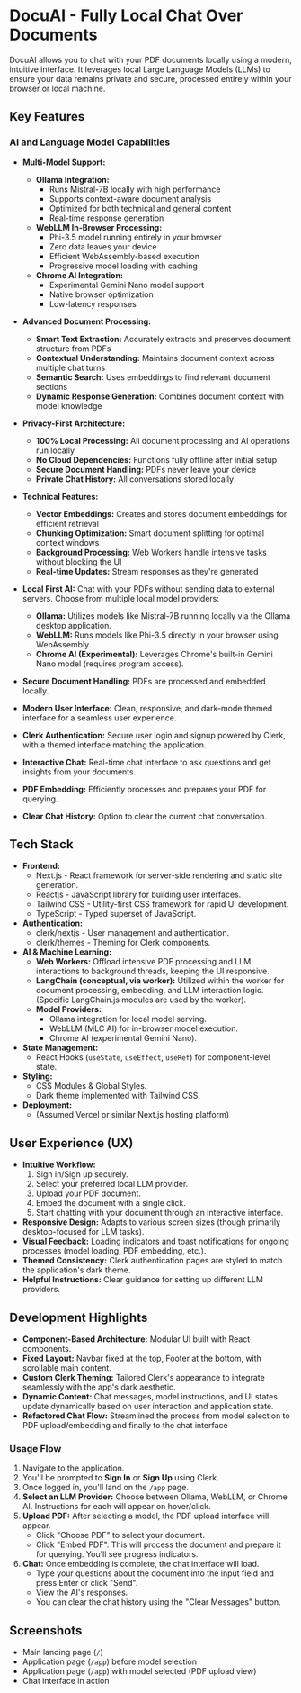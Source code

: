 # DocuAI - Fully Local Chat Over Documents

DocuAI allows you to chat with your PDF documents locally using a modern, intuitive interface. It leverages local Large Language Models (LLMs) to ensure your data remains private and secure, processed entirely within your browser or local machine.

## Key Features

### AI and Language Model Capabilities

*   **Multi-Model Support:**
    *   **Ollama Integration:** 
        - Runs Mistral-7B locally with high performance
        - Supports context-aware document analysis
        - Optimized for both technical and general content
        - Real-time response generation
    *   **WebLLM In-Browser Processing:**
        - Phi-3.5 model running entirely in your browser
        - Zero data leaves your device
        - Efficient WebAssembly-based execution
        - Progressive model loading with caching
    *   **Chrome AI Integration:**
        - Experimental Gemini Nano model support
        - Native browser optimization
        - Low-latency responses

*   **Advanced Document Processing:**
    *   **Smart Text Extraction:** Accurately extracts and preserves document structure from PDFs
    *   **Contextual Understanding:** Maintains document context across multiple chat turns
    *   **Semantic Search:** Uses embeddings to find relevant document sections
    *   **Dynamic Response Generation:** Combines document context with model knowledge

*   **Privacy-First Architecture:**
    *   **100% Local Processing:** All document processing and AI operations run locally
    *   **No Cloud Dependencies:** Functions fully offline after initial setup
    *   **Secure Document Handling:** PDFs never leave your device
    *   **Private Chat History:** All conversations stored locally

*   **Technical Features:**
    *   **Vector Embeddings:** Creates and stores document embeddings for efficient retrieval
    *   **Chunking Optimization:** Smart document splitting for optimal context windows
    *   **Background Processing:** Web Workers handle intensive tasks without blocking the UI
    *   **Real-time Updates:** Stream responses as they're generated

*   **Local First AI:** Chat with your PDFs without sending data to external servers. Choose from multiple local model providers:
    *   **Ollama:** Utilizes models like Mistral-7B running locally via the Ollama desktop application.
    *   **WebLLM:** Runs models like Phi-3.5 directly in your browser using WebAssembly.
    *   **Chrome AI (Experimental):** Leverages Chrome's built-in Gemini Nano model (requires program access).
*   **Secure Document Handling:** PDFs are processed and embedded locally.
*   **Modern User Interface:** Clean, responsive, and dark-mode themed interface for a seamless user experience.
*   **Clerk Authentication:** Secure user login and signup powered by Clerk, with a themed interface matching the application.
*   **Interactive Chat:** Real-time chat interface to ask questions and get insights from your documents.
*   **PDF Embedding:** Efficiently processes and prepares your PDF for querying.
*   **Clear Chat History:** Option to clear the current chat conversation.

## Tech Stack

*   **Frontend:**
    *   Next.js - React framework for server-side rendering and static site generation.
    *   Reactjs - JavaScript library for building user interfaces.
    *   Tailwind CSS - Utility-first CSS framework for rapid UI development.
    *   TypeScript - Typed superset of JavaScript.
*   **Authentication:**
    *   clerk/nextjs - User management and authentication.
    *   clerk/themes - Theming for Clerk components.
*   **AI & Machine Learning:**
    *   **Web Workers:** Offload intensive PDF processing and LLM interactions to background threads, keeping the UI responsive.
    *   **LangChain (conceptual, via worker):** Utilized within the worker for document processing, embedding, and LLM interaction logic. (Specific LangChain.js modules are used by the worker).
    *   **Model Providers:**
        *   Ollama integration for local model serving.
        *   WebLLM (MLC AI) for in-browser model execution.
        *   Chrome AI (experimental Gemini Nano).
*   **State Management:**
    *   React Hooks (`useState`, `useEffect`, `useRef`) for component-level state.
*   **Styling:**
    *   CSS Modules & Global Styles.
    *   Dark theme implemented with Tailwind CSS.
*   **Deployment:**
    *   (Assumed Vercel or similar Next.js hosting platform)

## User Experience (UX)

*   **Intuitive Workflow:**
    1.  Sign in/Sign up securely.
    2.  Select your preferred local LLM provider.
    3.  Upload your PDF document.
    4.  Embed the document with a single click.
    5.  Start chatting with your document through an interactive interface.
*   **Responsive Design:** Adapts to various screen sizes (though primarily desktop-focused for LLM tasks).
*   **Visual Feedback:** Loading indicators and toast notifications for ongoing processes (model loading, PDF embedding, etc.).
*   **Themed Consistency:** Clerk authentication pages are styled to match the application's dark theme.
*   **Helpful Instructions:** Clear guidance for setting up different LLM providers.

## Development Highlights

*   **Component-Based Architecture:** Modular UI built with React components.
*   **Fixed Layout:** Navbar fixed at the top, Footer at the bottom, with scrollable main content.
*   **Custom Clerk Theming:** Tailored Clerk's appearance to integrate seamlessly with the app's dark aesthetic.
*   **Dynamic Content:** Chat messages, model instructions, and UI states update dynamically based on user interaction and application state.
*   **Refactored Chat Flow:** Streamlined the process from model selection to PDF upload/embedding and finally to the chat interface

### Usage Flow

1.  Navigate to the application.
2.  You'll be prompted to **Sign In** or **Sign Up** using Clerk.
3.  Once logged in, you'll land on the `/app` page.
4.  **Select an LLM Provider:** Choose between Ollama, WebLLM, or Chrome AI. Instructions for each will appear on hover/click.
5.  **Upload PDF:** After selecting a model, the PDF upload interface will appear.
    *   Click "Choose PDF" to select your document.
    *   Click "Embed PDF". This will process the document and prepare it for querying. You'll see progress indicators.
6.  **Chat:** Once embedding is complete, the chat interface will load.
    *   Type your questions about the document into the input field and press Enter or click "Send".
    *   View the AI's responses.
    *   You can clear the chat history using the "Clear Messages" button.

## Screenshots

*   Main landing page (`/`)
*   Application page (`/app`) before model selection
*   Application page (`/app`) with model selected (PDF upload view)
*   Chat interface in action